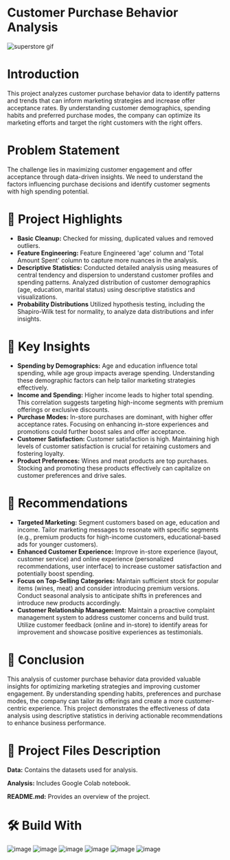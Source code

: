 # Customer Purchase Behavior Analysis
![superstore gif](https://github.com/ShubhPathania/Customer-Purchase-Behavior-Analysis/assets/149718190/37c044f0-74bb-4267-86c6-2640b60e9105)

# Introduction
This project analyzes customer purchase behavior data to identify patterns and trends that can inform marketing strategies and increase offer acceptance rates. By understanding customer demographics, spending habits and preferred purchase modes, the company can optimize its marketing efforts and target the right customers with the right offers.
 
 # Problem Statement
The challenge lies in maximizing customer engagement and offer acceptance through data-driven insights. We need to understand the factors influencing purchase decisions and identify customer segments with high spending potential.

# 📝 Project Highlights
- **Basic Cleanup:** Checked for missing, duplicated values and removed outliers.
-  **Feature Engineering:** Feature Engineered 'age' column and 'Total Amount Spent' column to capture more nuances in the analysis.
-  **Descriptive Statistics:** Conducted detailed analysis using measures of central tendency and dispersion to understand customer profiles and spending patterns. Analyzed distribution of customer demographics (age, education, marital status) using descriptive statistics and visualizations.
- **Probability Distributions** Utilized hypothesis testing, including the Shapiro-Wilk test for normality, to analyze data distributions and infer insights.

# 🔑 Key Insights
- **Spending by Demographics:** Age and education influence total spending, while age group impacts average spending. Understanding these demographic factors can help tailor marketing strategies effectively.
- **Income and Spending:** Higher income leads to higher total spending. This correlation suggests targeting high-income segments with premium offerings or exclusive discounts.
- **Purchase Modes:** In-store purchases are dominant, with higher offer acceptance rates. Focusing on enhancing in-store experiences and promotions could further boost sales and offer acceptance.
- **Customer Satisfaction:** Customer satisfaction is high. Maintaining high levels of customer satisfaction is crucial for retaining customers and fostering loyalty.
- **Product Preferences:** Wines and meat products are top purchases. Stocking and promoting these products effectively can capitalize on customer preferences and drive sales.

# 📰 Recommendations
- **Targeted Marketing:** Segment customers based on age, education and income. Tailor marketing messages to resonate with specific segments (e.g., premium products for high-income customers, educational-based ads for younger customers).
- **Enhanced Customer Experience:** Improve in-store experience (layout, customer service) and online experience (personalized recommendations, user interface) to increase customer satisfaction and potentially boost spending.
- **Focus on Top-Selling Categories:** Maintain sufficient stock for popular items (wines, meat) and consider introducing premium versions. Conduct seasonal analysis to anticipate shifts in preferences and introduce new products accordingly.
- **Customer Relationship Management:** Maintain a proactive complaint management system to address customer concerns and build trust. Utilize customer feedback (online and in-store) to identify areas for improvement and showcase positive experiences as testimonials.

# 📜 Conclusion
This analysis of customer purchase behavior data provided valuable insights for optimizing marketing strategies and improving customer engagement. By understanding spending habits, preferences and purchase modes, the company can tailor its offerings and create a more customer-centric experience. This project demonstrates the effectiveness of data analysis using descriptive statistics in deriving actionable recommendations to enhance business performance.

# 💾 Project Files Description

**Data:** Contains the datasets used for analysis.

**Analysis:** Includes Google Colab notebook.

**README.md:** Provides an overview of the project.

# 🛠️ Build With

![image](https://github.com/ShubhPathania/Bike-Sharing-Demand-Prediction/assets/149718190/e689d448-2f9f-49b4-b9f2-5071ae074e78)
![image](https://github.com/ShubhPathania/Bike-Sharing-Demand-Prediction/assets/149718190/9ebacff9-c509-40a1-8934-d0f9e5d9c45a)
![image](https://github.com/ShubhPathania/Bike-Sharing-Demand-Prediction/assets/149718190/1b0244d8-6951-4a39-96a8-79f9d9c563cd)
![image](https://github.com/ShubhPathania/Bike-Sharing-Demand-Prediction/assets/149718190/7927a88c-33a9-4043-9114-1cf2f4c9065f)
![image](https://github.com/ShubhPathania/Bike-Sharing-Demand-Prediction/assets/149718190/4048a336-dde2-432a-8aa8-a82f827eb7da)
![image](https://github.com/ShubhPathania/Bike-Sharing-Demand-Prediction/assets/149718190/147663e0-f428-467a-be15-ed06ca4f1986)
